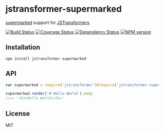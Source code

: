 # jstransformer-supermarked

[supermarked](http://example.com) support for [JSTransformers](http://github.com/jstransformers).

[![Build Status](https://img.shields.io/travis/jstransformers/jstransformer-supermarked/master.svg)](https://travis-ci.org/jstransformers/jstransformer-supermarked)
[![Coverage Status](https://img.shields.io/coveralls/jstransformers/jstransformer-supermarked/master.svg)](https://coveralls.io/r/jstransformers/jstransformer-supermarked?branch=master)
[![Dependency Status](https://img.shields.io/david/jstransformers/jstransformer-supermarked/master.svg)](http://david-dm.org/jstransformers/jstransformer-supermarked)
[![NPM version](https://img.shields.io/npm/v/jstransformer-supermarked.svg)](https://www.npmjs.org/package/jstransformer-supermarked)

## Installation

    npm install jstransformer-supermarked

## API

```js
var supermarked = require('jstransformer')(require('jstransformer-supermarked'))

supermarked.render('# Hello World').body
//=> '<h1>Hello World</h1>'
```

## License

MIT
